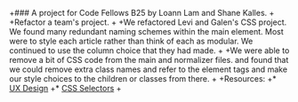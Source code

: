 +### A project for Code Fellows B25 by Loann Lam and Shane Kalles.
+
+Refactor a team's project.
+
+We refactored Levi and Galen's CSS project. We found many redundant naming schemes within the main element. Most were to style each article rather than think of each as modular. We continued to use the column choice that they had made.
+
+We were able to remove a bit of CSS code from the main and normalizer files. and found that we could remove extra class names and refer to the element tags and make our style choices to the children or classes from there.
+
+Resources:
+* [UX Design](http://www.anotheruiguy.com/ux-design-dev/_book/)
+* [CSS Selectors](http://code.tutsplus.com/tutorials/the-30-css-selectors-you-must-memorize--net-16048)
+

